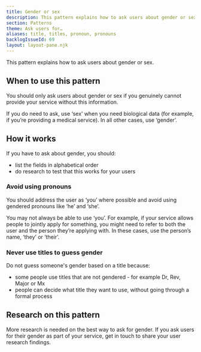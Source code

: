 ```yaml
---
title: Gender or sex
description: This pattern explains how to ask users about gender or sex
section: Patterns
theme: Ask users for…
aliases: title, titles, pronoun, pronouns
backlogIssueId: 69
layout: layout-pane.njk
---
```


This pattern explains how to ask users about gender or sex.

## When to use this pattern

You should only ask users about gender or sex if you genuinely cannot provide your service without this information.

If you do need to ask, use ‘sex’ when you need biological data (for example, if you’re providing a medical service). In all other cases, use ‘gender’.

## How it works

If you have to ask about gender, you should:

- list the fields in alphabetical order
- do research to test that this works for your users


### Avoid using pronouns

You should address the user as ‘you’ where possible and avoid using gendered pronouns like ‘he’ and ‘she’.

You may not always be able to use ‘you’. For example, if your service allows people to jointly apply for something, you might need to refer to both the user and the person they’re applying with. In these cases, use the person’s name, ‘they’ or ‘their’.

### Never use titles to guess gender

Do not guess someone's gender based on a title because:

- some people use titles that are not gendered - for example Dr, Rev, Major or Mx
- people can decide what title they want to use, without going through a formal process

## Research on this pattern

More research is needed on the best way to ask for gender. If you ask users for their gender as part of your service, get in touch to share your user research findings.
